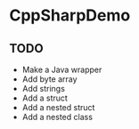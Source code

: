 # CppSharpDemo

## TODO

- Make a Java wrapper
- Add byte array
- Add strings
- Add a struct
- Add a nested struct
- Add a nested class